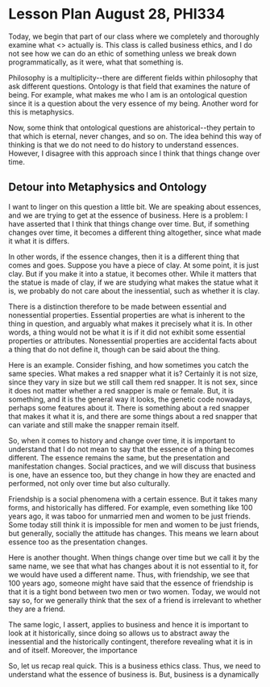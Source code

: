 # Lesson Plan August 28, PHI334

Today, we begin that part of our class where we completely and thoroughly examine what <<business>> actually is. This class is called business ethics, and I do not see how we can do an ethic of something unless we break down programmatically, as it were, what that something is. 

Philosophy is a multiplicity--there are different fields within philosophy that ask different questions. Ontology is that field that examines the nature of being. For example, what makes me who I am is an ontological question since it is a question about the very essence of my being. Another word for this is metaphysics. 

Now, some think that ontological questions are ahistorical--they pertain to that which is eternal, never changes, and so on. The idea behind this way of thinking is that we do not need to do history to understand essences. However, I disagree with this approach since I think that things change over time. 

## Detour into Metaphysics and Ontology 

I want to linger on this question a little bit. We are speaking about essences, and we are trying to get at the essence of business. Here is a problem: I have asserted that I think that things change over time. But, if something changes over time, it becomes a different thing altogether, since what made it what it is differs. 

In other words, if the essence changes, then it is a different thing that comes and goes. Suppose you have a piece of clay. At some point, it is just clay. But if you make it into a statue, it becomes other. While it matters that the statue is made of clay, if we are studying what makes the statue what it is, we probably do not care about the inessential, such as whether it is clay. 

There is a distinction therefore to be made between essential and nonessential properties. Essential properties are what is inherent to the thing in question, and arguably what makes it precisely what it is. In other words, a thing would not be what it is if it did not exhibit some essential properties or attributes. Nonessential properties are accidental facts about a thing that do not define it, though can be said about the thing. 

Here is an example. Consider fishing, and how sometimes you catch the same species. What makes a red snapper what it is? Certainly it is not size, since they vary in size but we still call them red snapper. It is not sex, since it does not matter whether a red snapper is male or female. But, it is something, and it is the general way it looks, the genetic code nowadays, perhaps some features about it. There is something about a red snapper that makes it what it is, and there are some things about a red snapper that can variate and still make the snapper remain itself. 

So, when it comes to history and change over time, it is important to understand that I do not mean to say that the essence of a thing becomes different. The essence remains the same, but the presentation and manifestation changes. Social practices, and we will discuss that business is one, have an essence too, but they change in how they are enacted and performed, not only over time but also culturally. 

Friendship is a social phenomena with a certain essence. But it takes many forms, and historically has differed. For example, even something like 100 years ago, it was taboo for unmarried men and women to be just friends. Some today still think it is impossible for men and women to be just friends, but generally, socially the attitude has changes. This means we learn about essence too as the presentation changes. 

Here is another thought. When things change over time but we call it by the same name, we see that what has changes about it is not essential to it, for we would have used a different name. Thus, with friendship, we see that 100 years ago, someone might have said that the essence of friendship is that it is a tight bond between two men or two women. Today, we would not say so, for we generally think that the sex of a friend is irrelevant to whether they are a friend. 

The same logic, I assert, applies to business and hence it is important to look at it historically, since doing so allows us to abstract away the inessential and the historically contingent, therefore revealing what it is in and of itself. Moreover, the importance 

So, let us recap real quick. This is a business ethics class. Thus, we need to understand what the essence of business is. But, business is a dynamically 